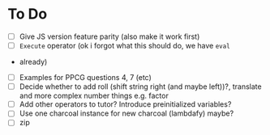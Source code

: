 # To Do
- [ ] Give JS version feature parity (also make it work first)
- [ ] `Execute` operator (ok i forgot what this should do, we have `eval`
- already)
- [ ] Examples for PPCG questions 4, 7 (etc)
- [ ] Decide whether to add roll (shift string right (and maybe left))?, 
translate and more complex number things e.g. factor
- [ ] Add other operators to tutor? Introduce preinitialized variables?
- [ ] Use one charcoal instance for new charcoal (lambdafy) maybe?
- [ ] zip
